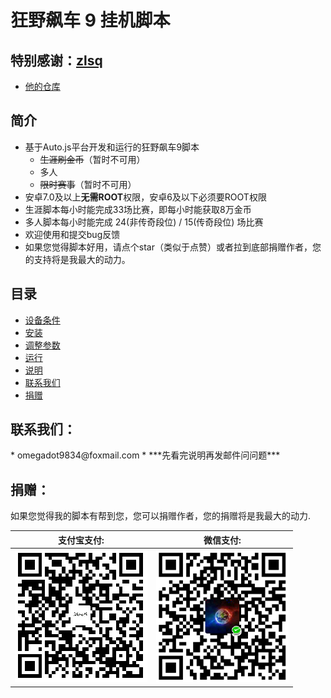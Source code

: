 # 狂野飙车 9 挂机脚本

## 特别感谢：<a href = "https://github.com/zlsq" target = "_blank">zlsq</a>

* <a href = "https://github.com/zlsq/A9" target = "_blank">他的仓库</a>

## 简介
* 基于Auto.js平台开发和运行的狂野飙车9脚本
  * ~~生涯刷金币~~（暂时不可用）
  * 多人
  * ~~限时赛事~~（暂时不可用）
* 安卓7.0及以上**无需ROOT**权限，安卓6及以下必须要ROOT权限
* 生涯脚本每小时能完成33场比赛，即每小时能获取8万金币
* 多人脚本每小时能完成 24(非传奇段位) / 15(传奇段位) 场比赛
* 欢迎使用和提交bug反馈
* 如果您觉得脚本好用，请点个star（类似于点赞）或者拉到底部捐赠作者，您的支持将是我最大的动力。

## 目录

* <a href="./cn/requirement.md">设备条件</a>
* <a href="./cn/installation.md">安装</a>
* <a href="./cn/adjustment.md">调整参数</a>
* <a href="./cn/run.md">运行</a>
* <a href="./cn/description.md">说明</a>
* <a href = "#conatct">联系我们</a>
* <a href = "#donation">捐赠</a>

<h2 name="contact">联系我们：</h2>
* omegadot9834@foxmail.com
* ***先看完说明再发邮件问问题***

<h2 name="donation">捐赠：</h2>
如果您觉得我的脚本有帮到您，您可以捐赠作者，您的捐赠将是我最大的动力.<br/>

| 支付宝支付: | 微信支付: |
| ---------- | -------- |
| ![alipay](../pay/alipay.png) | ![wechat](../pay/wechat.png) |


